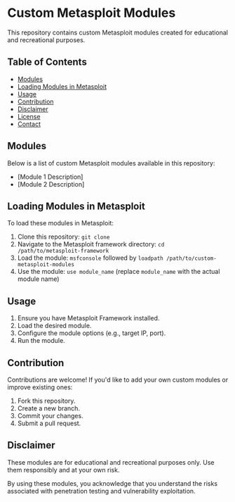 # Custom Metasploit Modules

This repository contains custom Metasploit modules created for educational and recreational purposes.

## Table of Contents

- [Modules](#modules)
- [Loading Modules in Metasploit](#loading-modules-in-metasploit)
- [Usage](#usage)
- [Contribution](#contribution)
- [Disclaimer](#disclaimer)
- [License](#license)
- [Contact](#contact)

## Modules

Below is a list of custom Metasploit modules available in this repository:

- [Module 1 Description]
- [Module 2 Description]

## Loading Modules in Metasploit

To load these modules in Metasploit:

1. Clone this repository: `git clone `
2. Navigate to the Metasploit framework directory: `cd /path/to/metasploit-framework`
3. Load the module: `msfconsole` followed by `loadpath /path/to/custom-metasploit-modules`
4. Use the module: `use module_name` (replace `module_name` with the actual module name)

## Usage

1. Ensure you have Metasploit Framework installed.
2. Load the desired module.
3. Configure the module options (e.g., target IP, port).
4. Run the module.

## Contribution

Contributions are welcome! If you'd like to add your own custom modules or improve existing ones:

1. Fork this repository.
2. Create a new branch.
3. Commit your changes.
4. Submit a pull request.

## Disclaimer

These modules are for educational and recreational purposes only. Use them responsibly and at your own risk.

By using these modules, you acknowledge that you understand the risks associated with penetration testing and vulnerability exploitation.
